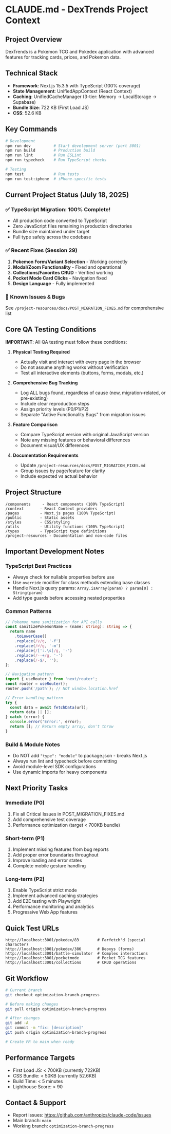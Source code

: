 # CLAUDE.md - DexTrends Project Context

## Project Overview
DexTrends is a Pokemon TCG and Pokedex application with advanced features for tracking cards, prices, and Pokemon data.

## Technical Stack
- **Framework**: Next.js 15.3.5 with TypeScript (100% coverage)
- **State Management**: UnifiedAppContext (React Context)
- **Caching**: UnifiedCacheManager (3-tier: Memory → LocalStorage → Supabase)
- **Bundle Size**: 722 KB (First Load JS)
- **CSS**: 52.6 KB

## Key Commands
```bash
# Development
npm run dev          # Start development server (port 3001)
npm run build        # Production build
npm run lint         # Run ESLint
npm run typecheck    # Run TypeScript checks

# Testing
npm test             # Run tests
npm run test:iphone  # iPhone-specific tests
```

## Current Project Status (July 18, 2025)

### ✅ TypeScript Migration: 100% Complete!
- All production code converted to TypeScript
- Zero JavaScript files remaining in production directories
- Bundle size maintained under target
- Full type safety across the codebase

### ✅ Recent Fixes (Session 29)
1. **Pokemon Form/Variant Selection** - Working correctly
2. **Modal/Zoom Functionality** - Fixed and operational
3. **Collections/Favorites CRUD** - Verified working
4. **Pocket Mode Card Clicks** - Navigation fixed
5. **Design Language** - Fully implemented

### 🚧 Known Issues & Bugs
See `/project-resources/docs/POST_MIGRATION_FIXES.md` for comprehensive list

## Core QA Testing Conditions
**IMPORTANT**: All QA testing must follow these conditions:

1. **Physical Testing Required**
   - Actually visit and interact with every page in the browser
   - Do not assume anything works without verification
   - Test all interactive elements (buttons, forms, modals, etc.)

2. **Comprehensive Bug Tracking**
   - Log ALL bugs found, regardless of cause (new, migration-related, or pre-existing)
   - Include clear reproduction steps
   - Assign priority levels (P0/P1/P2)
   - Separate "Active Functionality Bugs" from migration issues

3. **Feature Comparison**
   - Compare TypeScript version with original JavaScript version
   - Note any missing features or behavioral differences
   - Document visual/UX differences

4. **Documentation Requirements**
   - Update `/project-resources/docs/POST_MIGRATION_FIXES.md`
   - Group issues by page/feature for clarity
   - Include expected vs actual behavior

## Project Structure
```
/components     - React components (100% TypeScript)
/context       - React Context providers
/pages         - Next.js pages (100% TypeScript)
/public        - Static assets
/styles        - CSS/styling
/utils         - Utility functions (100% TypeScript)
/types         - TypeScript type definitions
/project-resources - Documentation and non-code files
```

## Important Development Notes

### TypeScript Best Practices
- Always check for nullable properties before use
- Use `override` modifier for class methods extending base classes
- Handle Next.js query params: `Array.isArray(param) ? param[0] : String(param)`
- Add type guards before accessing nested properties

### Common Patterns
```typescript
// Pokemon name sanitization for API calls
const sanitizePokemonName = (name: string): string => {
  return name
    .toLowerCase()
    .replace(/♀/g, '-f')
    .replace(/♂/g, '-m')
    .replace(/[':.\s]/g, '-')
    .replace(/--+/g, '-')
    .replace(/-$/, '');
};

// Navigation pattern
import { useRouter } from 'next/router';
const router = useRouter();
router.push('/path'); // NOT window.location.href

// Error handling pattern
try {
  const data = await fetchData(url);
  return data || [];
} catch (error) {
  console.error('Error:', error);
  return []; // Return empty array, don't throw
}
```

### Build & Module Notes
- Do NOT add `"type": "module"` to package.json - breaks Next.js
- Always run lint and typecheck before committing
- Avoid module-level SDK configurations
- Use dynamic imports for heavy components

## Next Priority Tasks

### Immediate (P0)
1. Fix all Critical Issues in POST_MIGRATION_FIXES.md
2. Add comprehensive test coverage
3. Performance optimization (target < 700KB bundle)

### Short-term (P1)
1. Implement missing features from bug reports
2. Add proper error boundaries throughout
3. Improve loading and error states
4. Complete mobile gesture handling

### Long-term (P2)
1. Enable TypeScript strict mode
2. Implement advanced caching strategies
3. Add E2E testing with Playwright
4. Performance monitoring and analytics
5. Progressive Web App features

## Quick Test URLs
```
http://localhost:3001/pokedex/83        # Farfetch'd (special character)
http://localhost:3001/pokedex/386       # Deoxys (forms)
http://localhost:3001/battle-simulator  # Complex interactions
http://localhost:3001/pocketmode        # Pocket TCG features
http://localhost:3001/collections       # CRUD operations
```

## Git Workflow
```bash
# Current branch
git checkout optimization-branch-progress

# Before making changes
git pull origin optimization-branch-progress

# After changes
git add -A
git commit -m "fix: [description]"
git push origin optimization-branch-progress

# Create PR to main when ready
```

## Performance Targets
- First Load JS: < 700KB (currently 722KB)
- CSS Bundle: < 50KB (currently 52.6KB)
- Build Time: < 5 minutes
- Lighthouse Score: > 90

## Contact & Support
- Report issues: https://github.com/anthropics/claude-code/issues
- Main branch: `main`
- Working branch: `optimization-branch-progress`
